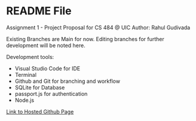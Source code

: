 # README File

Assignment 1 - Project Proposal for CS 484 @ UIC 
Author: Rahul Gudivada

Existing Branches are Main for now. 
Editing branches for further development will be noted here.

Development tools:
* Visual Studio Code for IDE
* Terminal
* Github and Git for branching and workflow
* SQLite for Database
* passport.js for authentication
* Node.js

[Link to Hosted Github Page](https://www.youtube.com/) 